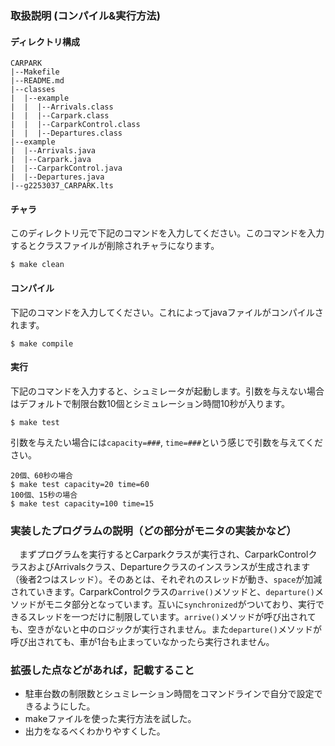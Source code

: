 ### 取扱説明 (コンパイル&実行方法)

#### ディレクトリ構成
```
CARPARK
|--Makefile
|--README.md
|--classes
|  |--example
|  |  |--Arrivals.class
|  |  |--Carpark.class
|  |  |--CarparkControl.class
|  |  |--Departures.class
|--example
|  |--Arrivals.java
|  |--Carpark.java
|  |--CarparkControl.java
|  |--Departures.java
|--g2253037_CARPARK.lts
```

#### チャラ
このディレクトリ元で下記のコマンドを入力してください。このコマンドを入力するとクラスファイルが削除されチャラになります。

```
$ make clean
```

#### コンパイル
下記のコマンドを入力してください。これによってjavaファイルがコンパイルされます。

```
$ make compile
```

#### 実行
下記のコマンドを入力すると、シュミレータが起動します。引数を与えない場合はデフォルトで制限台数10個とシミュレーション時間10秒が入ります。

```
$ make test
```


引数を与えたい場合には`capacity=###`, `time=###`という感じで引数を与えてください。

```
20個、60秒の場合
$ make test capacity=20 time=60
100個、15秒の場合
$ make test capacity=100 time=15
```

### 実装したプログラムの説明（どの部分がモニタの実装かなど）
　まずプログラムを実行するとCarparkクラスが実行され、CarparkControlクラスおよびArrivalsクラス、Departureクラスのインスランスが生成されます（後者2つはスレッド）。そのあとは、それぞれのスレッドが動き、`space`が加減されていきます。CarparkControlクラスの`arrive()`メソッドと、`departure()`メソッドがモニタ部分となっています。互いに`synchronized`がついており、実行できるスレッドを一つだけに制限しています。`arrive()`メソッドが呼び出されても、空きがないと中のロジックが実行されません。また`departure()`メソッドが呼び出されても、車が1台も止まっていなかったら実行されません。


### 拡張した点などがあれば，記載すること
- 駐車台数の制限数とシュミレーション時間をコマンドラインで自分で設定できるようにした。
- makeファイルを使った実行方法を試した。
- 出力をなるべくわかりやすくした。